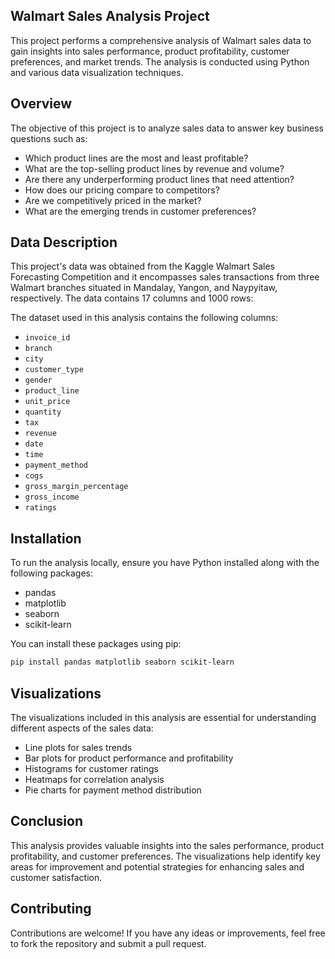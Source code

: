 

## Walmart Sales Analysis Project


This project performs a comprehensive analysis of Walmart sales data to gain insights into sales performance, product profitability, customer preferences, and market trends. The analysis is conducted using Python and various data visualization techniques.



## Overview

The objective of this project is to analyze sales data to answer key business questions such as:
- Which product lines are the most and least profitable?
- What are the top-selling product lines by revenue and volume?
- Are there any underperforming product lines that need attention?
- How does our pricing compare to competitors?
- Are we competitively priced in the market?
- What are the emerging trends in customer preferences?

## Data Description

This project's data was obtained from the Kaggle Walmart Sales Forecasting Competition and it encompasses sales transactions from three Walmart branches situated in Mandalay, Yangon, and Naypyitaw, respectively. The data contains 17 columns and 1000 rows:

The dataset used in this analysis contains the following columns:
- `invoice_id`
- `branch`
- `city`
- `customer_type`
- `gender`
- `product_line`
- `unit_price`
- `quantity`
- `tax`
- `revenue`
- `date`
- `time`
- `payment_method`
- `cogs`
- `gross_margin_percentage`
- `gross_income`
- `ratings`

## Installation

To run the analysis locally, ensure you have Python installed along with the following packages:
- pandas
- matplotlib
- seaborn
- scikit-learn

You can install these packages using pip:

```bash
pip install pandas matplotlib seaborn scikit-learn
```



## Visualizations

The visualizations included in this analysis are essential for understanding different aspects of the sales data:
- Line plots for sales trends
- Bar plots for product performance and profitability
- Histograms for customer ratings
- Heatmaps for correlation analysis
- Pie charts for payment method distribution

## Conclusion

This analysis provides valuable insights into the sales performance, product profitability, and customer preferences. The visualizations help identify key areas for improvement and potential strategies for enhancing sales and customer satisfaction.

## Contributing

Contributions are welcome! If you have any ideas or improvements, feel free to fork the repository and submit a pull request.




